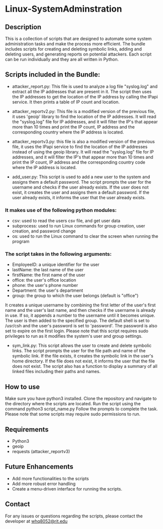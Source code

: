 # Linux-SystemAdminstration

## Description
This is a collection of scripts that are designed to automate some system administration tasks and make the process more efficient. The bundle includes scripts for creating and deleting symbolic links, adding and deleting users, and generating reports on potential attackers.
Each script can be run individually and they are all written in Python.

## Scripts included in the Bundle:
* attacker_report.py: This file is used to analyze a log file "syslog.log" and extract all the IP addresses that are present in it. The script then uses the IP addresses to get the location of the IP address by calling the IPapi service. It then prints a table of IP count and location.

* attacker_reportv2.py: This file is a modified version of the previous file, it uses 'geoip' library to find the location of the IP addresses. It will read the "syslog.log" file for IP addresses, and it will filter the IP's that appear more than 10 times and print the IP count, IP address and the corresponding country where the IP address is located.

* attacker_reportv3.py: this file is also a modified version of the previous file, it uses the IPapi service to find the location of the IP addresses instead of using the geoip library. It will read the "syslog.log" file for IP addresses, and it will filter the IP's that appear more than 10 times and print the IP count, IP address and the corresponding country code where the IP address is located.

* add_user.py: This script is used to add a new user to the system and assigns them a default password. The script prompts the user for the username and checks if the user already exists. If the user does not exist, it creates the user and assigns them a default password. If the user already exists, it informs the user that the user already exists.

### It makes use of the following python modules:
* csv: used to read the users csv file, and get user data
* subprocess: used to run Linux commands for group creation, user creation, and password change
* os: used to run the Linux command to clear the screen when running the program

### The script takes in the following arguments:

* EmployeeID: a unique identifier for the user
* lastName: the last name of the user
* firstName: the first name of the user
* office: the user's office location
* phone: the user's phone number
* Department: the user's department
* group: the group to which the user belongs (default is "office")

It creates a unique username by combining the first letter of the user's first name and the user's last name, and then checks if the username is already in use. If so, it appends a number to the username until it becomes unique. The user is then added to the specified group. The default shell is set to /usr/csh and the user's password is set to 'password'. The password is also set to expire on the first login. Please note that this script requires sudo privileges to run as it modifies the system's user and group settings.

* sym_link.py: This script allows the user to create and delete symbolic links. The script prompts the user for the file path and name of the symbolic link. If the file exists, it creates the symbolic link in the user's home directory. If the file does not exist, it informs the user that the file does not exist. The script also has a function to display a summary of all linked files including their paths and names.

## How to use
Make sure you have python3 installed.
Clone the repository and navigate to the directory where the scripts are located.
Run the script using the command python3 script_name.py
Follow the prompts to complete the task.
Please note that some scripts may require sudo permissions to run.

## Requirements
* Python3
* geoip
* requests (attacker_reportv3)
## Future Enhancements
* Add more functionalities to the scripts
* Add more robust error handling
* Create a menu-driven interface for running the scripts.
## Contact
For any issues or questions regarding the scripts, please contact the developer at whq8052@rit.edu
